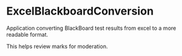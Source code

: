 # ExcelBlackboardConversion

Application converting BlackBoard test results from excel to a more readable format.

This helps review marks for moderation.
